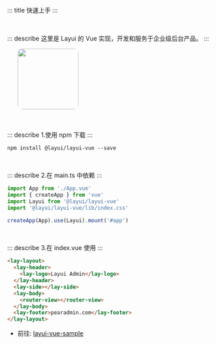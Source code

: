 ::: title 快速上手
:::

<br>

::: describe 这里是 Layui 的 Vue 实现，开发和服务于企业级后台产品。
:::

<img src="https://portrait.gitee.com/uploads/avatars/namespace/2849/8547475_layui-vue_1633242524.png" style="margin-left:24px;border-radius: 10px;" width="140px" />

<br>
<br>
<br>

::: describe 1.使用 npm 下载
:::

```
npm install @layui/layui-vue --save
```

<br>

::: describe 2.在 main.ts 中依赖
:::

```js
import App from './App.vue'
import { createApp } from 'vue'
import Layui from '@layui/layui-vue'
import '@layui/layui-vue/lib/index.css'

createApp(App).use(Layui).mount('#app')
```

<br>

::: describe 3.在 index.vue 使用
:::

```html
<lay-layout>
  <lay-header>
    <lay-logo>Layui Admin</lay-logo>
  </lay-header>
  <lay-side></lay-side>
  <lay-body>
    <router-view></router-view>
  </lay-body>
  <lay-footer>pearadmin.com</lay-footer>
</lay-layout>
```

- 前往: [layui-vue-sample](https://gitee.com/layui-vue/layui-vue-sample)
